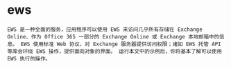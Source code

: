 # ews

    EWS 是一种全面的服务，应用程序可以使用 EWS 来访问几乎所有存储在 Exchange Online、作为 Office 365 一部分的 Exchange Online 或 Exchange 本地邮箱中的信息。 EWS 使用标准 Web 协议，对 Exchange 服务器提供访问权限；诸如 EWS 托管 API 等库会环绕 EWS 操作，提供面向对象的界面。 运行本文中的示例后，你将基本了解可以使用 EWS 执行的操作。

